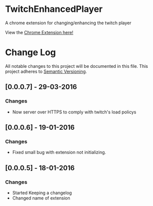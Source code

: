 # TwitchEnhancedPlayer
A chrome extension for changing/enhancing the twitch player

View the [Chrome Extension here!](http://4head.xyz/chrome)

# Change Log
All notable changes to this project will be documented in this file.
This project adheres to [Semantic Versioning](http://semver.org/).

## [0.0.0.7] - 29-03-2016
### Changes
- Now server over HTTPS to comply with twitch's load policys

## [0.0.0.6] - 19-01-2016
### Changes
- Fixed small bug with extension not initializing.

## [0.0.0.5] - 18-01-2016
### Changes
- Started Keeping a changelog
- Changed name of extension
